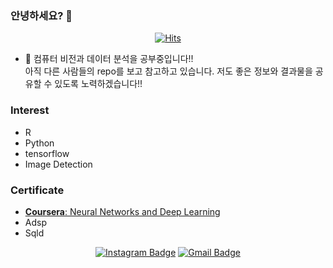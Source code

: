 ### 안녕하세요? 👋 
    
<!--
**Ki-Hong-Kim/Ki-Hong-Kim** is a ✨ _special_ ✨ repository because its `README.md` (this file) appears on your GitHub profile.

Here are some ideas to get you started:

- 🔭 I’m currently working on ...
- 🌱 I’m currently learning ...
- 👯 I’m looking to collaborate on ...
- 🤔 I’m looking for help with ...
- 💬 Ask me about ...
- 📫 How to reach me: ...
- 😄 Pronouns: ...
- ⚡ Fun fact: ...
-->

<div align=center>

[![Hits](https://hits.seeyoufarm.com/api/count/incr/badge.svg?url=https%3A%2F%2Fgithub.com%2FKi-Hong-Kim&count_bg=%2379C83D&title_bg=%23555555&icon=&icon_color=%23E7E7E7&title=hits&edge_flat=false)](https://hits.seeyoufarm.com) 

</div>


  - 🌱 컴퓨터 비전과 데이터 분석을 공부중입니다!!  </br>
  아직 다른 사람들의 repo를 보고 참고하고 있습니다. 저도 좋은 정보와 결과물을 공유할 수 있도록 노력하겠습니다!! 


### Interest
- R
- Python
- tensorflow
- Image Detection

### Certificate
- [**Coursera**: Neural Networks and Deep Learning](https://coursera.org/share/43a51a543caa1f164ffa15a4cbed2fd4)
- Adsp 
- Sqld

<div align=center>

<!-- [![Tech Blog Badge](http://img.shields.io/badge/-Tech%20blog-black?style=flat-square&logo=github&link=https://zzsza.github.io/)](https://zzsza.github.io/) -->

[![Instagram Badge](https://img.shields.io/badge/-Instagram-dd2a7b?style=flat-square&logo=instagram&logoColor=white&link=https://www.instagram.com/data.scientist/)](https://www.instagram.com/kihong_kim_/) 
[![Gmail Badge](https://img.shields.io/badge/-Gmail-d14836?style=flat-square&logo=Gmail&logoColor=white&link=mailto:snugyun01@gmail.com)](mailto:arh3125@gmail.com)
</div>

